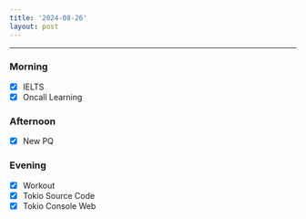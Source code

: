 ```yaml
---
title: '2024-08-26'
layout: post
---
```


---

### Morning

- [x] IELTS
- [x] Oncall Learning

### Afternoon

- [x] New PQ

### Evening

- [x] Workout
- [x] Tokio Source Code
- [x] Tokio Console Web
